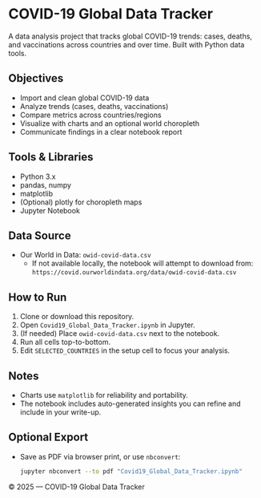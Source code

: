 # COVID-19 Global Data Tracker

A data analysis project that tracks global COVID-19 trends: cases, deaths, and vaccinations across countries and over time. Built with Python data tools.

##  Objectives
- Import and clean global COVID-19 data
- Analyze trends (cases, deaths, vaccinations)
- Compare metrics across countries/regions
- Visualize with charts and an optional world choropleth
- Communicate findings in a clear notebook report

##  Tools & Libraries
- Python 3.x
- pandas, numpy
- matplotlib
- (Optional) plotly for choropleth maps
- Jupyter Notebook

##  Data Source
- Our World in Data: `owid-covid-data.csv`
  - If not available locally, the notebook will attempt to download from:
    `https://covid.ourworldindata.org/data/owid-covid-data.csv`

##  How to Run
1. Clone or download this repository.
2. Open `Covid19_Global_Data_Tracker.ipynb` in Jupyter.
3. (If needed) Place `owid-covid-data.csv` next to the notebook.
4. Run all cells top-to-bottom.
5. Edit `SELECTED_COUNTRIES` in the setup cell to focus your analysis.

##  Notes
- Charts use `matplotlib` for reliability and portability.
- The notebook includes auto-generated insights you can refine and include in your write-up.

##  Optional Export
- Save as PDF via browser print, or use `nbconvert`:
  ```bash
  jupyter nbconvert --to pdf "Covid19_Global_Data_Tracker.ipynb"
  ```




© 2025 — COVID-19 Global Data Tracker
